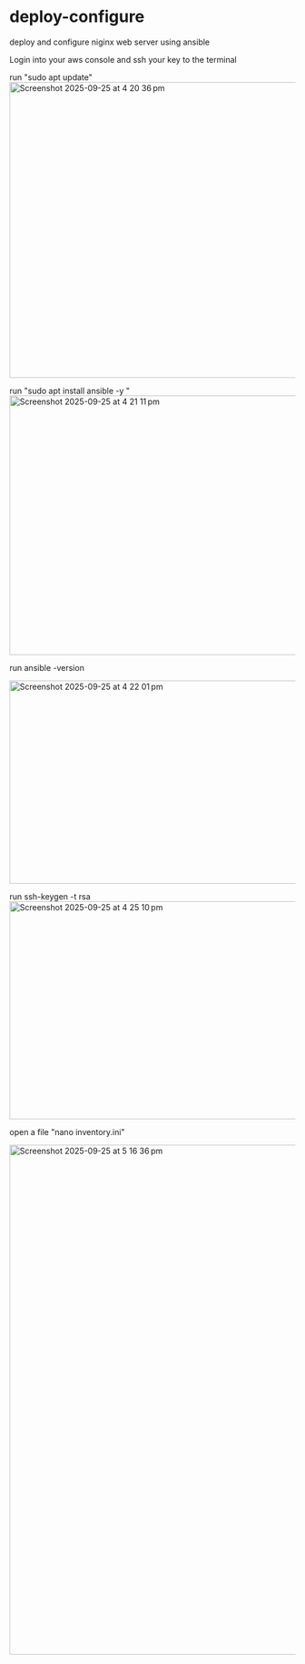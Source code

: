 # deploy-configure
deploy and configure niginx web server using ansible

Login into your aws console and ssh your key to the terminal

run "sudo apt update"
<img width="1118" height="520" alt="Screenshot 2025-09-25 at 4 20 36 pm" src="https://github.com/user-attachments/assets/4d0bc2c0-1d95-41b6-8864-e094cf24187d" />



run "sudo apt install ansible -y "
<img width="1096" height="456" alt="Screenshot 2025-09-25 at 4 21 11 pm" src="https://github.com/user-attachments/assets/8f09b3fd-3d9e-49e5-a462-a8e78861f4c6" />

run ansible -version

<img width="1108" height="357" alt="Screenshot 2025-09-25 at 4 22 01 pm" src="https://github.com/user-attachments/assets/8b4552ba-ab87-4bb5-8319-7290d521ef69" />

run ssh-keygen -t rsa
<img width="1040" height="383" alt="Screenshot 2025-09-25 at 4 25 10 pm" src="https://github.com/user-attachments/assets/8c574064-2aa7-41d2-95b2-4cea8dba22fb" />

open a file "nano inventory.ini"

<img width="1381" height="896" alt="Screenshot 2025-09-25 at 5 16 36 pm" src="https://github.com/user-attachments/assets/92e339c5-9a7b-4f09-bfbe-b3b3d2b70e26" />



